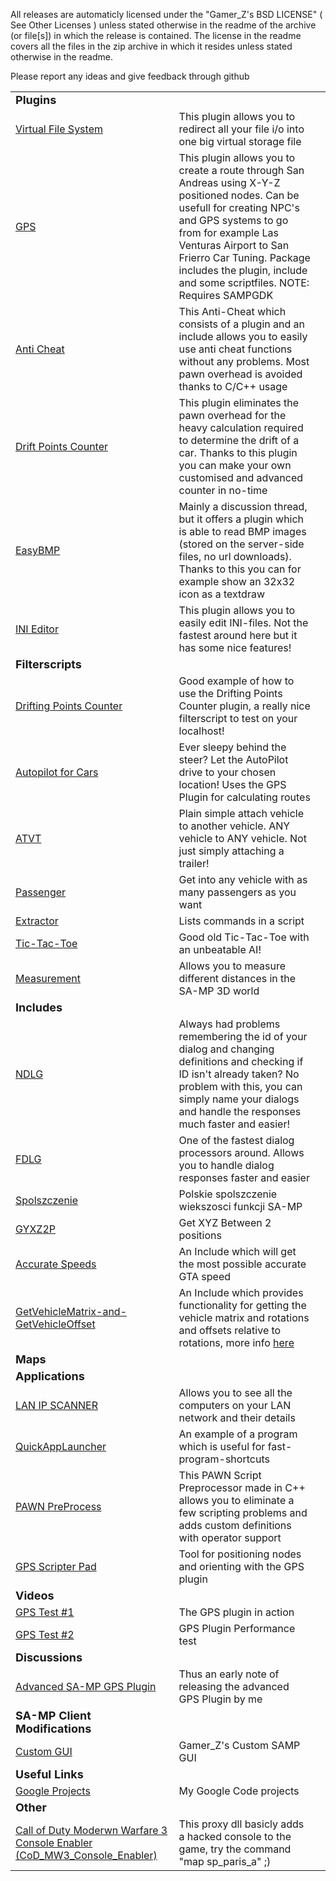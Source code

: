 All releases are automaticly licensed under the "Gamer_Z's BSD LICENSE" ( See Other Licenses ) unless stated otherwise in the readme of the archive (or file[s]) in which the release is contained. The license in the readme covers all the files in the zip archive in which it resides unless stated otherwise in the readme.


Please report any ideas and give feedback through github


<table>
<tr><td><font size="4"><b>Plugins</b></font></td><td></td> 

<tr><td><a href="http://forum.sa-mp.com/showthread.php?t=364876">Virtual File System</a></td><td>This plugin allows you to redirect all your file i/o into one big virtual storage file<td> 
<tr><td><a href="http://forum.sa-mp.com/showthread.php?p=1475418">GPS</a></td><td>This plugin allows you to create a route through San Andreas using X-Y-Z positioned nodes. Can be usefull for creating NPC's and GPS systems to go from for example Las Venturas Airport to San Frierro Car Tuning. Package includes the plugin, include and some scriptfiles. NOTE: Requires SAMPGDK<td> 
<tr><td><a href="http://forum.sa-mp.com/showthread.php?t=268052">Anti Cheat</a></td><td>This Anti-Cheat which consists of a plugin and an include allows you to easily use anti cheat functions without any problems. Most pawn overhead is avoided thanks to C/C++ usage<td> 
<tr><td><a href="http://forum.sa-mp.com/showthread.php?t=267677">Drift Points Counter</a></td><td>This plugin eliminates the pawn overhead for the heavy calculation required to determine the drift of a car. Thanks to this plugin you can make your own customised and advanced counter in no-time<td> 
<tr><td><a href="http://forum.sa-mp.com/showthread.php?t=254710">EasyBMP</a></td><td>Mainly a discussion thread, but it offers a plugin which is able to read BMP images (stored on the server-side files, no url downloads). Thanks to this you can for example show an 32x32 icon as a textdraw<td> 
<tr><td><a href="http://forum.sa-mp.com/showthread.php?t=220743">INI Editor</a></td><td>This plugin allows you to easily edit INI-files. Not the fastest around here but it has some nice features!<td> 
<tr><td><font size="4"><b>Filterscripts</b></font></td><td></td> 
<tr><td><a href="http://forum.sa-mp.com/showthread.php?t=312121">Drifting Points Counter</a></td><td>Good example of how to use the Drifting Points Counter plugin, a really nice filterscript to test on your localhost!<td> 
<tr><td><a href="http://forum.sa-mp.com/showthread.php?t=298001">Autopilot for Cars</a></td><td>Ever sleepy behind the steer? Let the AutoPilot drive to your chosen location! Uses the GPS Plugin for calculating routes<td> 
<tr><td><a href="http://forum.sa-mp.com/showthread.php?t=93095">ATVT</a></td><td>Plain simple attach vehicle to another vehicle. ANY vehicle to ANY vehicle. Not just simply attaching a trailer!<td> 
<tr><td><a href="http://forum.sa-mp.com/showthread.php?t=95893">Passenger</a></td><td>Get into any vehicle with as many passengers as you want<td> 
<tr><td><a href="http://forum.sa-mp.com/showthread.php?t=132324">Extractor</a></td><td>Lists commands in a script<td> 
<tr><td><a href="http://forum.sa-mp.com/showthread.php?p=1233675">Tic-Tac-Toe</a></td><td>Good old Tic-Tac-Toe with an unbeatable AI!<td> 
<tr><td><a href="http://forum.sa-mp.com/showthread.php?t=111376">Measurement</a></td><td>Allows you to measure different distances in the SA-MP 3D world</td> 
<tr><td><font size="4"><b>Includes</b></font></td><td></td> 
<tr><td><a href="http://forum.sa-mp.com/showthread.php?p=1392278">NDLG</a></td><td>Always had problems remembering the id of your dialog and changing definitions and checking if ID isn't already taken? No problem with this, you can simply name your dialogs and handle the responses much faster and easier!<td> 
<tr><td><a href="http://forum.sa-mp.com/showthread.php?t=260298">FDLG</a></td><td>One of the fastest dialog processors around. Allows you to handle dialog responses faster and easier<td> 
<tr><td><a href="http://forum.sa-mp.com/showthread.php?t=149482">Spolszczenie</a></td><td>Polskie spolszczenie wiekszosci funkcji SA-MP<td> 
<tr><td><a href="http://forum.sa-mp.com/showthread.php?t=141580">GYXZ2P</a></td><td>Get XYZ Between 2 positions<td> 
<tr><td><a href="http://github.com/grasmanek94/GPB/">Accurate Speeds</a></td><td>An Include which will get the most possible accurate GTA speed<td> 
<tr><td><a href="http://github.com/grasmanek94/GPB/">GetVehicleMatrix-and-GetVehicleOffset</a></td><td>An Include which provides functionality for getting the vehicle matrix and rotations and offsets relative to rotations, more info <a href="http://forum.sa-mp.com/showthread.php?p=2586001#post2586001">here</a><td>
<tr><td><font size="4"><b>Maps</b></font></td><td></td> 
<tr><td><font size="4"><b>Applications</b></font></td><td></td> 
<tr><td><a href="http://forum.sa-mp.com/showthread.php?t=277309">LAN IP SCANNER</a></td><td>Allows you to see all the computers on your LAN network and their details<td> 
<tr><td><a href="http://forum.sa-mp.com/showthread.php?t=305530">QuickAppLauncher</a></td><td>An example of a program which is useful for fast-program-shortcuts<td> 
<tr><td><a href="http://forum.sa-mp.com/showthread.php?t=305013">PAWN PreProcess</a></td><td>This PAWN Script Preprocessor made in C++ allows you to eliminate a few scripting problems and adds custom definitions with operator support<td> 
<tr><td><a href="http://forum.sa-mp.com/showthread.php?p=1466255">GPS Scripter Pad</a></td><td>Tool for positioning nodes and orienting with the GPS plugin<td> 
<tr><td><font size="4"><b>Videos</b></font></td><td></td> 
<tr><td><a href="http://forum.sa-mp.com/showthread.php?p=1467080">GPS Test #1</a></td><td>The GPS plugin in action<td> 
<tr><td><a href="http://forum.sa-mp.com/showthread.php?t=290800">GPS Test #2</a></td><td>GPS Plugin Performance test<td> 
<tr><td><font size="4"><b>Discussions</b></font></td><td></td> 
<tr><td><a href="http://forum.sa-mp.com/showthread.php?p=1464541">Advanced SA-MP GPS Plugin</a></td><td>Thus an early note of releasing the advanced GPS Plugin by me<td> 
<tr><td><font size="4"><b>SA-MP Client Modifications</b></font></td><td></td> 
<tr><td><a href="http://forum.sa-mp.com/showthread.php?p=1239932">Custom GUI</a></td><td>Gamer_Z's Custom SAMP GUI<td> 
<tr><td><font size="4"><b>Useful Links</b></font></td><td></td> 
<tr><td><a href="http://code.google.com/u/117818441040327495406/">Google Projects</a></td><td>My Google Code projects<td> 
<tr><td><font size="4"><b>Other</b></font></td><td></td> 
<tr><td><a href="https://github.com/grasmanek94/GPB/tree/master/Call%20of%20Duty%20Modern%20Warfare%203%20Console%20Enabler">Call of Duty Moderwn Warfare 3 Console Enabler (CoD_MW3_Console_Enabler)</a></td><td>This proxy dll basicly adds a hacked console to the game, try the command "map sp_paris_a" ;)<td> 
